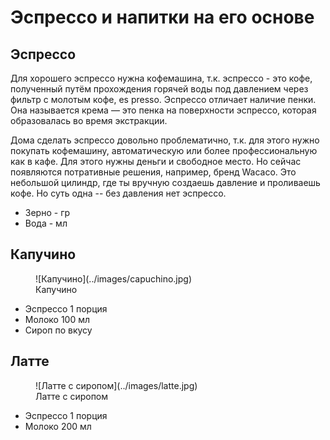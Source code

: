 # Эспрессо и напитки на его основе

## Эспрессо

Для хорошего эспрессо нужна кофемашина, т.к. эспрессо - это кофе, полученный путём прохождения горячей воды под давлением через фильтр с молотым кофе, es presso. Эспрессо отличает наличие пенки. Она называется крема — это пенка на поверхности эспрессо, которая образовалась во время экстракции.

Дома сделать эспрессо довольно проблематично, т.к. для этого нужно покупать кофемашину, автоматическую или более профессиональную как в кафе. Для этого нужны деньги и свободное место. Но сейчас появляются потративные решения, например, бренд Wacaco. Это небольшой цилиндр, где ты вручную создаешь давление и проливаешь кофе. Но суть одна -- без давления нет эспрессо.

- Зерно - гр
- Вода - мл



## Капучино

<figure markdown="span">
  ![Капучино](../images/capuchino.jpg)
  <figcaption>Капучино</figcaption>
</figure>

- Эспрессо 1 порция
- Молоко 100 мл
- Сироп по вкусу


## Латте

<figure markdown="span">
  ![Латте с сиропом](../images/latte.jpg)
  <figcaption>Латте с сиропом</figcaption>
</figure>

- Эспрессо 1 порция
- Молоко 200 мл

